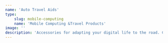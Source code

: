 ```yaml
---
name: 'Auto Travel Aids'
type:
    slug: mobile-computing
    name: 'Mobile Computing &Travel Products'
image: ''
description: 'Accessories for adapting your digital life to the road. Cyberguys! has a full range of products to help you travel in our favorite past time -- the road. We also have storage solutions for road warriors who work out of their cars.'
---
```

